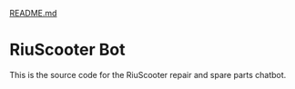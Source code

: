 [README.md](https://github.com/user-attachments/files/21627116/README.md)
# RiuScooter Bot

This is the source code for the RiuScooter repair and spare parts chatbot.
